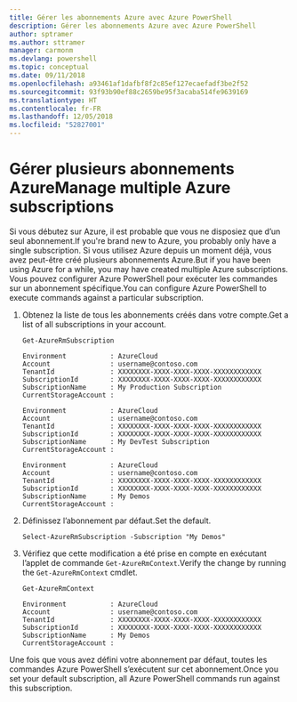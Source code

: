 ```yaml
---
title: Gérer les abonnements Azure avec Azure PowerShell
description: Gérer les abonnements Azure avec Azure PowerShell
author: sptramer
ms.author: sttramer
manager: carmonm
ms.devlang: powershell
ms.topic: conceptual
ms.date: 09/11/2018
ms.openlocfilehash: a93461af1dafbf8f2c85ef127ecaefadf3be2f52
ms.sourcegitcommit: 93f93b90ef88c2659be95f3acaba514fe9639169
ms.translationtype: HT
ms.contentlocale: fr-FR
ms.lasthandoff: 12/05/2018
ms.locfileid: "52827001"
---
```

# <a name="manage-multiple-azure-subscriptions"></a><span data-ttu-id="dccf8-103">Gérer plusieurs abonnements Azure</span><span class="sxs-lookup"><span data-stu-id="dccf8-103">Manage multiple Azure subscriptions</span></span>

<span data-ttu-id="dccf8-104">Si vous débutez sur Azure, il est probable que vous ne disposiez que d’un seul abonnement.</span><span class="sxs-lookup"><span data-stu-id="dccf8-104">If you're brand new to Azure, you probably only have a single subscription.</span></span> <span data-ttu-id="dccf8-105">Si vous utilisez Azure depuis un moment déjà, vous avez peut-être créé plusieurs abonnements Azure.</span><span class="sxs-lookup"><span data-stu-id="dccf8-105">But if you have been using Azure for a while, you may have created multiple Azure subscriptions.</span></span> <span data-ttu-id="dccf8-106">Vous pouvez configurer Azure PowerShell pour exécuter les commandes sur un abonnement spécifique.</span><span class="sxs-lookup"><span data-stu-id="dccf8-106">You can configure Azure PowerShell to execute commands against a particular subscription.</span></span>

1. <span data-ttu-id="dccf8-107">Obtenez la liste de tous les abonnements créés dans votre compte.</span><span class="sxs-lookup"><span data-stu-id="dccf8-107">Get a list of all subscriptions in your account.</span></span>

    ```azurepowershell-interactive
    Get-AzureRmSubscription
    ```

    ```output
    Environment           : AzureCloud
    Account               : username@contoso.com
    TenantId              : XXXXXXXX-XXXX-XXXX-XXXX-XXXXXXXXXXXX
    SubscriptionId        : XXXXXXXX-XXXX-XXXX-XXXX-XXXXXXXXXXXX
    SubscriptionName      : My Production Subscription
    CurrentStorageAccount :

    Environment           : AzureCloud
    Account               : username@contoso.com
    TenantId              : XXXXXXXX-XXXX-XXXX-XXXX-XXXXXXXXXXXX
    SubscriptionId        : XXXXXXXX-XXXX-XXXX-XXXX-XXXXXXXXXXXX
    SubscriptionName      : My DevTest Subscription
    CurrentStorageAccount :

    Environment           : AzureCloud
    Account               : username@contoso.com
    TenantId              : XXXXXXXX-XXXX-XXXX-XXXX-XXXXXXXXXXXX
    SubscriptionId        : XXXXXXXX-XXXX-XXXX-XXXX-XXXXXXXXXXXX
    SubscriptionName      : My Demos
    CurrentStorageAccount :
    ```

2. <span data-ttu-id="dccf8-108">Définissez l’abonnement par défaut.</span><span class="sxs-lookup"><span data-stu-id="dccf8-108">Set the default.</span></span>

    ```azurepowershell-interactive
    Select-AzureRmSubscription -Subscription "My Demos"
    ```

3. <span data-ttu-id="dccf8-109">Vérifiez que cette modification a été prise en compte en exécutant l’applet de commande `Get-AzureRmContext`.</span><span class="sxs-lookup"><span data-stu-id="dccf8-109">Verify the change by running the `Get-AzureRmContext` cmdlet.</span></span>

    ```azurepowershell-interactive
    Get-AzureRmContext
    ```

    ```output
    Environment           : AzureCloud
    Account               : username@contoso.com
    TenantId              : XXXXXXXX-XXXX-XXXX-XXXX-XXXXXXXXXXXX
    SubscriptionId        : XXXXXXXX-XXXX-XXXX-XXXX-XXXXXXXXXXXX
    SubscriptionName      : My Demos
    CurrentStorageAccount :
    ```

<span data-ttu-id="dccf8-110">Une fois que vous avez défini votre abonnement par défaut, toutes les commandes Azure PowerShell s’exécutent sur cet abonnement.</span><span class="sxs-lookup"><span data-stu-id="dccf8-110">Once you set your default subscription, all Azure PowerShell commands run against this subscription.</span></span>
